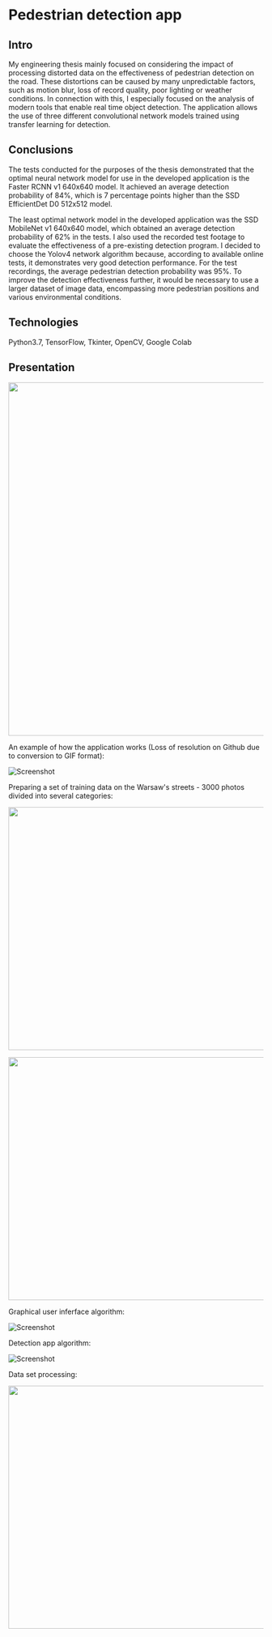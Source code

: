 # Pedestrian detection app

## Intro
My engineering thesis mainly focused on considering the impact of processing distorted data on the effectiveness of pedestrian detection on the road. These distortions can be caused by many unpredictable factors, such as motion blur, loss of record quality, poor lighting or weather conditions. In connection with this, I especially focused on the analysis of modern tools that enable real time object detection.
The application allows the use of three different convolutional network models trained using transfer learning for detection.

## Conclusions
The tests conducted for the purposes of the thesis demonstrated that the optimal neural network model for use in the developed application is the Faster RCNN v1 640x640 model. It achieved an average detection probability of 84%, which is 7 percentage points higher than the SSD EfficientDet D0 512x512 model.

The least optimal network model in the developed application was the SSD MobileNet v1 640x640 model, which obtained an average detection probability of 62% in the tests.
I also used the recorded test footage to evaluate the effectiveness of a pre-existing detection program. 
I decided to choose the Yolov4 network algorithm because, according to available online tests, it demonstrates very good detection performance. 
For the test recordings, the average pedestrian detection probability was 95%. 
To improve the detection effectiveness further, it would be necessary to use a larger dataset of image data, encompassing more pedestrian positions and various environmental conditions.


## Technologies
Python3.7, TensorFlow, Tkinter, OpenCV, Google Colab

## Presentation
<p align="center"><img width="506" height="698" src="media/gui.jpg"></p>

An example of how the application works (Loss of resolution on Github due to conversion to GIF format):

![Screenshot](media/Untitled(1).gif)

Preparing a set of training data on the Warsaw's streets - 3000 photos divided into several categories:

<p align="center"><img width="640" height="480" src="media/image9.jpeg"></p>
<p align="center"><img width="640" height="480" src="media/image10.jpeg"></p>

Graphical user inferface algorithm:

![Screenshot](media/image15.png)

Detection app algorithm:

![Screenshot](media/image18.jpg)

Data set processing:

<p align="center"><img width="640" height="480" src="media/image12.jpeg"></p>
